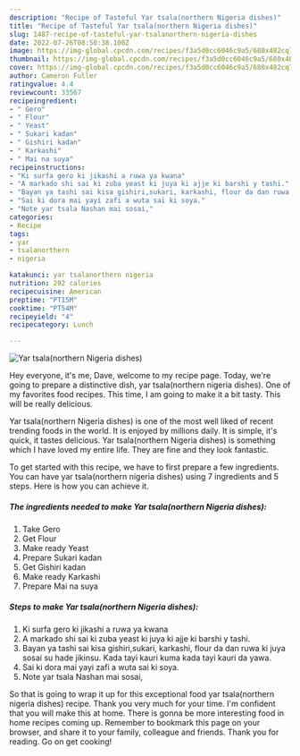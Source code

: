 ```yaml
---
description: "Recipe of Tasteful Yar tsala(northern Nigeria dishes)"
title: "Recipe of Tasteful Yar tsala(northern Nigeria dishes)"
slug: 1487-recipe-of-tasteful-yar-tsalanorthern-nigeria-dishes
date: 2022-07-26T08:50:38.100Z
image: https://img-global.cpcdn.com/recipes/f3a5d0cc6046c9a5/680x482cq70/yar-tsalanorthern-nigeria-dishes-recipe-main-photo.jpg
thumbnail: https://img-global.cpcdn.com/recipes/f3a5d0cc6046c9a5/680x482cq70/yar-tsalanorthern-nigeria-dishes-recipe-main-photo.jpg
cover: https://img-global.cpcdn.com/recipes/f3a5d0cc6046c9a5/680x482cq70/yar-tsalanorthern-nigeria-dishes-recipe-main-photo.jpg
author: Cameron Fuller
ratingvalue: 4.4
reviewcount: 33567
recipeingredient:
- " Gero"
- " Flour"
- " Yeast"
- " Sukari kadan"
- " Gishiri kadan"
- " Karkashi"
- " Mai na suya"
recipeinstructions:
- "Ki surfa gero ki jikashi a ruwa ya kwana"
- "A markado shi sai ki zuba yeast ki juya ki ajje ki barshi y tashi."
- "Bayan ya tashi sai kisa gishiri,sukari, karkashi, flour da dan ruwa ki juya sosai su hade jikinsu. Kada tayi kauri kuma kada tayi kauri da yawa."
- "Sai ki dora mai yayi zafi a wuta sai ki soya."
- "Note yar tsala Nashan mai sosai,"
categories:
- Recipe
tags:
- yar
- tsalanorthern
- nigeria

katakunci: yar tsalanorthern nigeria 
nutrition: 292 calories
recipecuisine: American
preptime: "PT15M"
cooktime: "PT54M"
recipeyield: "4"
recipecategory: Lunch

---
```



![Yar tsala(northern Nigeria dishes)](https://img-global.cpcdn.com/recipes/f3a5d0cc6046c9a5/680x482cq70/yar-tsalanorthern-nigeria-dishes-recipe-main-photo.jpg)

Hey everyone, it's me, Dave, welcome to my recipe page. Today, we're going to prepare a distinctive dish, yar tsala(northern nigeria dishes). One of my favorites food recipes. This time, I am going to make it a bit tasty. This will be really delicious.

Yar tsala(northern Nigeria dishes) is one of the most well liked of recent trending foods in the world. It is enjoyed by millions daily. It is simple, it's quick, it tastes delicious. Yar tsala(northern Nigeria dishes) is something which I have loved my entire life. They are fine and they look fantastic.




To get started with this recipe, we have to first prepare a few ingredients. You can have yar tsala(northern nigeria dishes) using 7 ingredients and 5 steps. Here is how you can achieve it.

<!--inarticleads1-->

##### The ingredients needed to make Yar tsala(northern Nigeria dishes):

1. Take  Gero
1. Get  Flour
1. Make ready  Yeast
1. Prepare  Sukari kadan
1. Get  Gishiri kadan
1. Make ready  Karkashi
1. Prepare  Mai na suya




<!--inarticleads2-->

##### Steps to make Yar tsala(northern Nigeria dishes):

1. Ki surfa gero ki jikashi a ruwa ya kwana
1. A markado shi sai ki zuba yeast ki juya ki ajje ki barshi y tashi.
1. Bayan ya tashi sai kisa gishiri,sukari, karkashi, flour da dan ruwa ki juya sosai su hade jikinsu. Kada tayi kauri kuma kada tayi kauri da yawa.
1. Sai ki dora mai yayi zafi a wuta sai ki soya.
1. Note yar tsala Nashan mai sosai,




So that is going to wrap it up for this exceptional food yar tsala(northern nigeria dishes) recipe. Thank you very much for your time. I'm confident that you will make this at home. There is gonna be more interesting food in home recipes coming up. Remember to bookmark this page on your browser, and share it to your family, colleague and friends. Thank you for reading. Go on get cooking!
